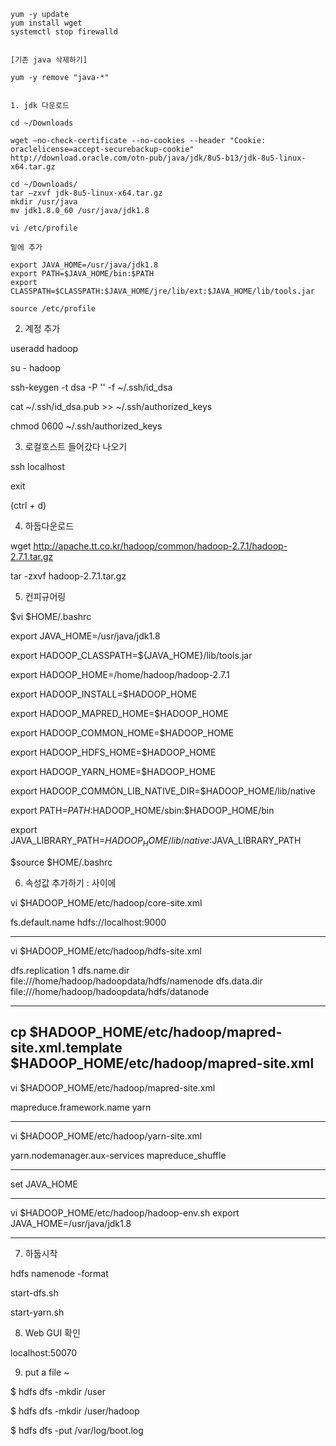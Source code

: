 
    yum -y update
    yum install wget
    systemctl stop firewalld


    [기존 java 삭제하기]

    yum -y remove "java-*"


    1. jdk 다운로드

    cd ~/Downloads

    wget —no-check-certificate --no-cookies --header "Cookie: oraclelicense=accept-securebackup-cookie" http://download.oracle.com/otn-pub/java/jdk/8u5-b13/jdk-8u5-linux-x64.tar.gz

    cd ~/Downloads/
    tar –zxvf jdk-8u5-linux-x64.tar.gz
    mkdir /usr/java
    mv jdk1.8.0_60 /usr/java/jdk1.8

    vi /etc/profile

    밑에 추가

    export JAVA_HOME=/usr/java/jdk1.8
    export PATH=$JAVA_HOME/bin:$PATH
    export CLASSPATH=$CLASSPATH:$JAVA_HOME/jre/lib/ext:$JAVA_HOME/lib/tools.jar

    source /etc/profile

2. 계정 추가

useradd hadoop

su - hadoop

ssh-keygen -t dsa -P '' -f ~/.ssh/id_dsa

cat ~/.ssh/id_dsa.pub >> ~/.ssh/authorized_keys

chmod 0600 ~/.ssh/authorized_keys

3. 로컬호스트 들어갔다 나오기

ssh localhost

exit

(ctrl + d)

4. 하둡다운로드

wget http://apache.tt.co.kr/hadoop/common/hadoop-2.7.1/hadoop-2.7.1.tar.gz

tar -zxvf hadoop-2.7.1.tar.gz

5. 컨피규어링

$vi $HOME/.bashrc

export JAVA_HOME=/usr/java/jdk1.8

export HADOOP_CLASSPATH=${JAVA_HOME}/lib/tools.jar

export HADOOP_HOME=/home/hadoop/hadoop-2.7.1

export HADOOP_INSTALL=$HADOOP_HOME

export HADOOP_MAPRED_HOME=$HADOOP_HOME

export HADOOP_COMMON_HOME=$HADOOP_HOME

export HADOOP_HDFS_HOME=$HADOOP_HOME

export HADOOP_YARN_HOME=$HADOOP_HOME

export HADOOP_COMMON_LIB_NATIVE_DIR=$HADOOP_HOME/lib/native

export PATH=$PATH:$HADOOP_HOME/sbin:$HADOOP_HOME/bin

export JAVA_LIBRARY_PATH=$HADOOP_HOME/lib/native:$JAVA_LIBRARY_PATH

$source $HOME/.bashrc

6. 속성값 추가하기 : <configuration> </configuration> 사이에

vi $HADOOP_HOME/etc/hadoop/core-site.xml

<property>
  <name>fs.default.name</name>
  <value>hdfs://localhost:9000</value>
</property>

-------------------------------------------------

vi $HADOOP_HOME/etc/hadoop/hdfs-site.xml

<property>
 <name>dfs.replication</name>
 <value>1</value>
</property>
 
<property>
  <name>dfs.name.dir</name>
    <value>file:///home/hadoop/hadoopdata/hdfs/namenode</value>
</property>
 
<property>
  <name>dfs.data.dir</name>
    <value>file:///home/hadoop/hadoopdata/hdfs/datanode</value>
</property>


-------------------------------------------------
cp $HADOOP_HOME/etc/hadoop/mapred-site.xml.template $HADOOP_HOME/etc/hadoop/mapred-site.xml
-------------------------------------------------

vi  $HADOOP_HOME/etc/hadoop/mapred-site.xml

<property>
  <name>mapreduce.framework.name</name>
   <value>yarn</value>
</property>

-------------------------------------------------

vi $HADOOP_HOME/etc/hadoop/yarn-site.xml

<property>
  <name>yarn.nodemanager.aux-services</name>
    <value>mapreduce_shuffle</value>
</property>

-------------------------------------------------

 set JAVA_HOME

-------------------------------------------------

vi $HADOOP_HOME/etc/hadoop/hadoop-env.sh 
export JAVA_HOME=/usr/java/jdk1.8

------------------------------------------

7. 하둡시작

hdfs namenode -format

start-dfs.sh

start-yarn.sh

8. Web GUI 확인

localhost:50070

9. put a file ~

$ hdfs dfs -mkdir /user

$ hdfs dfs -mkdir /user/hadoop

$ hdfs dfs -put /var/log/boot.log

